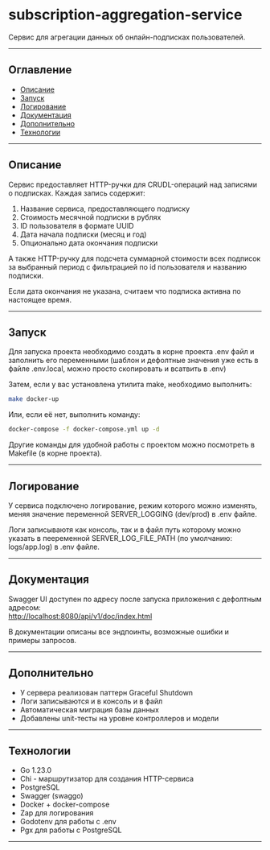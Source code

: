 # subscription-aggregation-service

Сервис для агрегации данных об онлайн-подписках пользователей.

---

## Оглавление

- [Описание](#описание)
- [Запуск](#запуск)
- [Логирование](#логирование)
- [Документация](#документация)
- [Дополнительно](#дополнительно)
- [Технологии](#технологии)

---

## Описание

Сервис предоставляет HTTP-ручки для CRUDL-операций над записями о подписках. Каждая запись
содержит:
1. Название сервиса, предоставляющего подписку
2. Стоимость месячной подписки в рублях
3. ID пользователя в формате UUID
4. Дата начала подписки (месяц и год)
5. Опционально дата окончания подписки

А также HTTP-ручку для подсчета суммарной стоимости всех подписок за выбранный период с фильтрацией по id пользователя и названию подписки. 

Если дата окончания не указана, считаем что подписка активна по настоящее время.

---

## Запуск

Для запуска проекта необходимо создать в корне проекта .env файл и заполнить его переменными (шаблон и дефолтные значения уже есть в файле .env.local, можно просто скопировать и всатвить в .env) 

Затем, если у вас установлена утилита make, необходимо выполнить:

```bash
make docker-up
```

Или, если её нет, выполнить команду:
```bash
docker-compose -f docker-compose.yml up -d
```

Другие команды для удобной работы с проектом можно посмотреть в Makefile (в корне проекта). 

---

## Логирование

У сервиса подключено логирование, режим которого можно изменять, меняя значение переменной SERVER_LOGGING (dev/prod) в .env файле.

Логи записываютя как консоль, так и в файл путь которому можно указать в пееременной SERVER_LOG_FILE_PATH (по умолчанию: logs/app.log) в .env файле.

---

## Документация
Swagger UI доступен по адресу после запуска приложения с дефолтным адресом:  
[http://localhost:8080/api/v1/doc/index.html](http://localhost:8080/api/v1/doc/index.html)  

В документации описаны все эндпоинты, возможные ошибки и примеры запросов.

---

## Дополнительно

- У сервера реализован паттерн Graceful Shutdown
- Логи записываются и в консоль и в файл
- Автоматическая миграция базы данных
- Добавлены unit-тесты на уровне контроллеров и модели

---

## Технологии

- Go 1.23.0
- Chi - маршрутизатор для создания HTTP-сервиса
- PostgreSQL
- Swagger (swaggo)
- Docker + docker-compose
- Zap для логирования
- Godotenv для работы с .env
- Pgx для работы с PostgreSQL

---